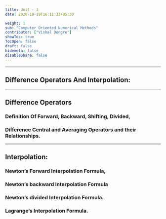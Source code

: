 ```yaml
---
title: Unit - 3
date: 2020-10-19T16:11:33+05:30

weight: 1
sub: "Computer Oriented Numerical Methods"
contributor: ["Vishal Dongre"]
showToc: true
TocOpen: false
draft: false
hidemeta: false
disableShare: false
---
```


---

## Difference Operators And Interpolation:

---

## Difference Operators

### Definition Of Forward, Backward, Shifting, Divided,

### Difference Central and Averaging Operators and their Relationships.

---

## Interpolation:

### Newton‘s Forward Interpolation Formula,

### Newton‘s backward Interpolation Formula

### Newton‘s divided Interpolation Formula.

### Lagrange‘s Interpolation Formula.
